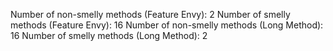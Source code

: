 Number of non-smelly methods (Feature Envy): 2
Number of smelly methods (Feature Envy): 16
Number of non-smelly methods (Long Method): 16
Number of smelly methods (Long Method): 2

